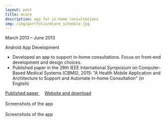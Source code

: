 ```yaml
---
layout: post
title: mcare
description: app for in-home consultations
img: /img/portfolio/mCare_schedule.jpg
---
```


<div class="caption right">
March 2013 – June 2013
</div>

Android App Development

* Developed an app to support in-home consultations. Focus on front-end development and design choices.	
* Published paper in the 28th IEEE International Symposium on Computer-Based Medical Systems (CBMS), 2015: 
    "A Health Mobile Application and Architecture to Support and Automate in-home Consultation" (in English)


<div class="col three center">
    <a href="http://ieeexplore.ieee.org/xpl/articleDetails.jsp?reload=true&arnumber=7167476&punumber%3D7164867%26filter%3DAND%28p_IS_Number%3A7167433%29%26pageNumber%3D2" target="_blank">
      <i class="fa fa-book"></i> Published paper
    </a>
    &nbsp; &nbsp;
    <a href="http://letti.net.br/mcare/" target="_blank">
      <i class="fa fa-television"></i> Website and download
    </a>
</div>

<div class="img_row mobile_screen">
	<img class="col one" src="{{ site.baseurl }}/img/portfolio/mCare_exam.jpg" alt="" title="example image"/>
	<img class="col one" src="{{ site.baseurl }}/img/portfolio/mCare_graph.jpg" alt="" title="example image"/>
	<img class="col one" src="{{ site.baseurl }}/img/portfolio/mCare_map.jpg" alt="" title="example image"/>
</div>
<div class="col three caption">
	Screenshots of the app
</div>

<div class="img_row">
	<img class="col one" src="{{ site.baseurl }}/img/portfolio/mCare_notification.jpg" alt="" title="example image"/>
	<img class="col one" src="{{ site.baseurl }}/img/portfolio/mCare_patient_menu.jpg" alt="" title="example image"/>
	<img class="col one" src="{{ site.baseurl }}/img/portfolio/mCare_photo.jpg" alt="" title="example image"/>
</div>
<div class="col three caption">
	Screenshots of the app
</div>